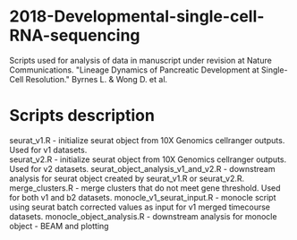 # 2018-Developmental-single-cell-RNA-sequencing

Scripts used for analysis of data in manuscript under revision at Nature Communications. "Lineage Dynamics of Pancreatic Development at Single-Cell Resolution." Byrnes L. & Wong D. et al.

# Scripts description

seurat_v1.R - initialize seurat object from 10X Genomics cellranger outputs. Used for v1 datasets. <br />
seurat_v2.R - initialize seurat object from 10X Genomics cellranger outputs. Used for v2 datasets.
seurat_object_analysis_v1_and_v2.R - downstream analysis for seurat object created by seurat_v1.R or seurat_v2.R. 
merge_clusters.R - merge clusters that do not meet gene threshold. Used for both v1 and b2 datasets.
monocle_v1_seurat_input.R - monocle script using seurat batch corrected values as input for v1 merged timecourse datasets.
monocle_object_analysis.R - downstream analysis for monocle object - BEAM and plotting
